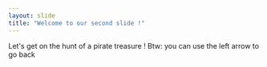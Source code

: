 ```yaml
---
layout: slide
title: "Welcome to our second slide !"
---
```

Let's get on the hunt of a pirate treasure !
Btw: you can use the left arrow to go back
